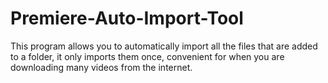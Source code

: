 # Premiere-Auto-Import-Tool
This program allows you to automatically import all the files that are added to a folder, it only imports them once, convenient for when you are downloading many videos from the internet.

